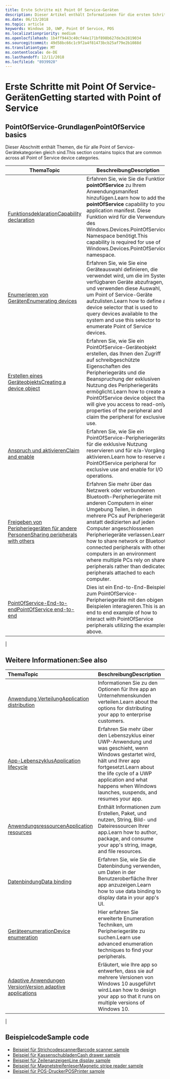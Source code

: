 ```yaml
---
title: Erste Schritte mit Point Of Service-Geräten
description: Dieser Artikel enthält Informationen für die ersten Schritte mit PointOfService-UWP-Apps.
ms.date: 06/13/2018
ms.topic: article
keywords: Windows 10, UWP, Point Of Service, POS
ms.localizationpriority: medium
ms.openlocfilehash: 1b4ff9443c40cf44e171bf898b627de3e2819034
ms.sourcegitcommit: 49d58bc66c1c9f2a4f81473bcb25af79e2b1088d
ms.translationtype: MT
ms.contentlocale: de-DE
ms.lasthandoff: 12/11/2018
ms.locfileid: "8939928"
---
```

# <a name="getting-started-with-point-of-service"></a><span data-ttu-id="f618d-104">Erste Schritte mit Point Of Service-Geräten</span><span class="sxs-lookup"><span data-stu-id="f618d-104">Getting started with Point of Service</span></span>

## <a name="pointofservice-basics"></a><span data-ttu-id="f618d-105">PointOfService-Grundlagen</span><span class="sxs-lookup"><span data-stu-id="f618d-105">PointOfService basics</span></span>

<span data-ttu-id="f618d-106">Dieser Abschnitt enthält Themen, die für alle Point of Service-Gerätekategorien gleich sind.</span><span class="sxs-lookup"><span data-stu-id="f618d-106">This section contains topics that are common across all Point of Service device categories.</span></span>

|<span data-ttu-id="f618d-107">Thema</span><span class="sxs-lookup"><span data-stu-id="f618d-107">Topic</span></span> |<span data-ttu-id="f618d-108">Beschreibung</span><span class="sxs-lookup"><span data-stu-id="f618d-108">Description</span></span> |
|------|------------|
| [<span data-ttu-id="f618d-109">Funktionsdeklaration</span><span class="sxs-lookup"><span data-stu-id="f618d-109">Capability declaration</span></span>](pos-basics-capability.md)      | <span data-ttu-id="f618d-110">Erfahren Sie, wie Sie die Funktion **pointOfService** zu Ihrem Anwendungsmanifest hinzufügen.</span><span class="sxs-lookup"><span data-stu-id="f618d-110">Learn how to add the **pointOfService** capability to your application manifest.</span></span>  <span data-ttu-id="f618d-111">Diese Funktion wird für die Verwendung des Windows.Devices.PointOfService-Namespace benötigt.</span><span class="sxs-lookup"><span data-stu-id="f618d-111">This capability is required for use of Windows.Devices.PointOfService namespace.</span></span>  |
| [<span data-ttu-id="f618d-112">Enumerieren von Geräten</span><span class="sxs-lookup"><span data-stu-id="f618d-112">Enumerating devices</span></span>](pos-basics-enumerating.md)        | <span data-ttu-id="f618d-113">Erfahren Sie, wie Sie eine Geräteauswahl definieren, die verwendet wird, um die im System verfügbaren Geräte abzufragen, und verwenden diese Auswahl, um Point of Service-Geräte aufzulisten.</span><span class="sxs-lookup"><span data-stu-id="f618d-113">Learn how to define a device selector that is used to query devices available to the system and use this selector to enumerate Point of Service devices.</span></span>  |
| [<span data-ttu-id="f618d-114">Erstellen eines Geräteobjekts</span><span class="sxs-lookup"><span data-stu-id="f618d-114">Creating a device object</span></span>](pos-basics-deviceobject.md)  | <span data-ttu-id="f618d-115">Erfahren Sie, wie Sie ein PointOfService-Geräteobjekt erstellen, das Ihnen den Zugriff auf schreibgeschützte Eigenschaften des Peripheriegeräts und die Beanspruchung der exklusiven Nutzung des Peripheriegeräts ermöglicht.</span><span class="sxs-lookup"><span data-stu-id="f618d-115">Learn how to create a PointOfService device object that will give you access to read-only properties of the peripheral and claim the peripheral for exclusive use.</span></span> |
| [<span data-ttu-id="f618d-116">Anspruch und aktivieren</span><span class="sxs-lookup"><span data-stu-id="f618d-116">Claim and enable</span></span> ](pos-basics-claim.md)  | <span data-ttu-id="f618d-117">Erfahren Sie, wie Sie ein PointOfService-Peripheriegeräts für die exklusive Nutzung reservieren und für e/a-Vorgänge aktivieren.</span><span class="sxs-lookup"><span data-stu-id="f618d-117">Learn how to reserve a PointOfService peripheral for exclusive use and enable for I/O operations.</span></span>  |
| [<span data-ttu-id="f618d-118">Freigeben von Peripheriegeräten für andere Personen</span><span class="sxs-lookup"><span data-stu-id="f618d-118">Sharing peripherals with others</span></span>](pos-basics-sharing.md) | <span data-ttu-id="f618d-119">Erfahren Sie mehr über das Netzwerk oder verbundenen Bluetooth-Peripheriegeräte mit anderen Computern in einer Umgebung Teilen, in denen mehrere PCs auf Peripheriegeräte anstatt dedizierten auf jeden Computer angeschlossenen Peripheriegeräte verlassen.</span><span class="sxs-lookup"><span data-stu-id="f618d-119">Learn how to share network or Bluetooth connected peripherals with other computers in an environment where multiple PCs rely on shared peripherals rather than dedicated peripherals attached to each computer.</span></span>
| [<span data-ttu-id="f618d-120">PointOfService-End-to-end</span><span class="sxs-lookup"><span data-stu-id="f618d-120">PointOfService end-to-end</span></span>](pos-get-started.md)  | <span data-ttu-id="f618d-121">Dies ist ein End-to-End-Beispiel zum PointOfService-Peripheriegeräte mit den obigen Beispielen interagieren.</span><span class="sxs-lookup"><span data-stu-id="f618d-121">This is an end to end example of how to interact with PointOfService peripherals utilizing the examples above.</span></span> |
|

## <a name="see-also"></a><span data-ttu-id="f618d-122">Weitere Informationen:</span><span class="sxs-lookup"><span data-stu-id="f618d-122">See also</span></span>

| <span data-ttu-id="f618d-123">Thema</span><span class="sxs-lookup"><span data-stu-id="f618d-123">Topic</span></span>   | <span data-ttu-id="f618d-124">Beschreibung</span><span class="sxs-lookup"><span data-stu-id="f618d-124">Description</span></span> |
|:--------|:------------|
| [<span data-ttu-id="f618d-125">Anwendung Verteilung</span><span class="sxs-lookup"><span data-stu-id="f618d-125">Application distribution</span></span>](../publish/distribute-lob-apps-to-enterprises.md) | <span data-ttu-id="f618d-126">Informationen Sie zu den Optionen für Ihre app an Unternehmenskunden verteilen.</span><span class="sxs-lookup"><span data-stu-id="f618d-126">Learn about the options for distributing your app to enterprise customers.</span></span> |
| [<span data-ttu-id="f618d-127">App-Lebenszyklus</span><span class="sxs-lookup"><span data-stu-id="f618d-127">Application lifecycle</span></span>](../launch-resume/app-lifecycle.md) | <span data-ttu-id="f618d-128">Erfahren Sie mehr über den Lebenszyklus einer UWP-Anwendung und was geschieht, wenn Windows gestartet wird, hält und Ihrer app fortgesetzt.</span><span class="sxs-lookup"><span data-stu-id="f618d-128">Learn about the life cycle of a UWP application and what happens when Windows launches, suspends, and resumes your app.</span></span> |
| [<span data-ttu-id="f618d-129">Anwendungsressourcen</span><span class="sxs-lookup"><span data-stu-id="f618d-129">Application resources</span></span>](../app-resources/index.md) | <span data-ttu-id="f618d-130">Enthält Informationen zum Erstellen, Paket, und nutzen, String, Bild- und Dateiressourcen Ihrer app.</span><span class="sxs-lookup"><span data-stu-id="f618d-130">Learn how to author, package, and consume your app's string, image, and file resources.</span></span> |
| [<span data-ttu-id="f618d-131">Datenbindung</span><span class="sxs-lookup"><span data-stu-id="f618d-131">Data binding</span></span>](../data-binding/index.md) | <span data-ttu-id="f618d-132">Erfahren Sie, wie Sie die Datenbindung verwenden, um Daten in der Benutzeroberfläche Ihrer app anzuzeigen.</span><span class="sxs-lookup"><span data-stu-id="f618d-132">Learn how to use data binding to display data in your app's UI.</span></span> |
| [<span data-ttu-id="f618d-133">Geräteenumeration</span><span class="sxs-lookup"><span data-stu-id="f618d-133">Device enumeration</span></span>](enumerate-devices.md) | <span data-ttu-id="f618d-134">Hier erfahren Sie erweiterte Enumeration Techniken, um Peripheriegeräte zu suchen.</span><span class="sxs-lookup"><span data-stu-id="f618d-134">Learn use advanced enumeration techniques to find your peripherals.</span></span>|
| [<span data-ttu-id="f618d-135">Adaptive Anwendungen Version</span><span class="sxs-lookup"><span data-stu-id="f618d-135">Version adaptive applications</span></span>](../debug-test-perf/version-adaptive-apps.md) | <span data-ttu-id="f618d-136">Erläutert, wie Ihre app so entwerfen, dass sie auf mehrere Versionen von Windows 10 ausgeführt wird.</span><span class="sxs-lookup"><span data-stu-id="f618d-136">Lean how to design your app so that it runs on multiple versions of Windows 10.</span></span>|
|


## <a name="sample-code"></a><span data-ttu-id="f618d-137">Beispielcode</span><span class="sxs-lookup"><span data-stu-id="f618d-137">Sample code</span></span>
+ [<span data-ttu-id="f618d-138">Beispiel für Strichcodescanner</span><span class="sxs-lookup"><span data-stu-id="f618d-138">Barcode scanner sample</span></span>](https://github.com/Microsoft/Windows-universal-samples/tree/master/Samples/BarcodeScanner)
+ [<span data-ttu-id="f618d-139">Beispiel für Kassenschubladen</span><span class="sxs-lookup"><span data-stu-id="f618d-139">Cash drawer sample</span></span>]( https://github.com/Microsoft/Windows-universal-samples/tree/master/Samples/CashDrawer)
+ [<span data-ttu-id="f618d-140">Beispiel für Zeilenanzeigen</span><span class="sxs-lookup"><span data-stu-id="f618d-140">Line display sample</span></span>](https://github.com/Microsoft/Windows-universal-samples/tree/master/Samples/LineDisplay)
+ [<span data-ttu-id="f618d-141">Beispiel für Magnetstreifenleser</span><span class="sxs-lookup"><span data-stu-id="f618d-141">Magnetic stripe reader sample</span></span>](https://github.com/Microsoft/Windows-universal-samples/tree/master/Samples/MagneticStripeReader)
+ [<span data-ttu-id="f618d-142">Beispiel für POS-Drucker</span><span class="sxs-lookup"><span data-stu-id="f618d-142">POSPrinter sample</span></span>](https://github.com/Microsoft/Windows-universal-samples/tree/master/Samples/PosPrinter)

